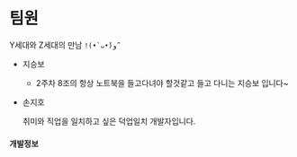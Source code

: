 # 팀원

Y세대와 Z세대의 만남 `!(•̀ᴗ•́)و ̑̑`

- 지승보

  - 2주차 8조의 항상 노트북을 들고다녀야 할것같고 들고 다니는 지승보 입니다~
- 손지호

  취미와 직업을 일치하고 싶은 덕업일치 개발자입니다.

#### 개발정보
